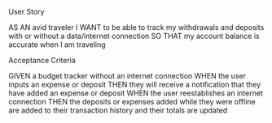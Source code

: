 User Story

AS AN avid traveler
I WANT to be able to track my withdrawals and deposits with or without a data/internet connection
SO THAT my account balance is accurate when I am traveling 

Acceptance Criteria

GIVEN a budget tracker without an internet connection
WHEN the user inputs an expense or deposit
THEN they will receive a notification that they have added an expense or deposit
WHEN the user reestablishes an internet connection
THEN the deposits or expenses added while they were offline are added to their transaction history and their totals are updated